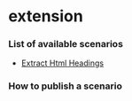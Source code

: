 # extension

### List of available scenarios
- [Extract Html Headings](https://registry.npmjs.org/extract-html-headings/0.1.5)

### How to publish a scenario